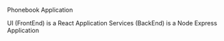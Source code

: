 Phonebook Application 

UI (FrontEnd) is a React Application
Services (BackEnd) is a Node Express Application